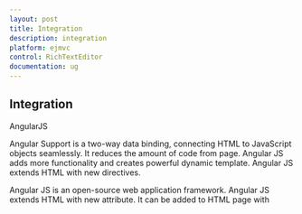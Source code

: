 ```yaml
---
layout: post
title: Integration
description: integration
platform: ejmvc
control: RichTextEditor
documentation: ug
---
```


## Integration

AngularJS

Angular Support is a two-way data binding, connecting HTML to JavaScript objects seamlessly. It reduces the amount of code from page. Angular JS adds more functionality and creates powerful dynamic template. Angular JS extends HTML with new directives. 

Angular JS is an open-source web application framework. Angular JS extends HTML with new attribute. It can be added to HTML page with <script> tag. The library reads in HTML that contains additional custom tag attributes. Angular JS extends HTML attribute with Directives and binds data to HTML with Expressions. 

By using this, you can view the equivalent XHTML code of the content in the editing area while you type.

To know more details about the Angular binding, refer to the following link location,

[http://help.syncfusion.com/ug/js/default.htm#!documents/angularjs.htm](http://help.syncfusion.com/ug/js/default.htm%23!documents/angularjs.htm)

You can bind data to the RTE control through angular support.

The following example illustrates how to bind the RTE data with simple text box as a two-way binding.

1. Add the following code in your CSHTML page to initialize the RTE control.



<table>
<tr>
<td>
[_cshtml]@*Add the following code in your view page to render the RTE control.*@<div ng-app="syncApp" ng-controller="RTECtrl">    <div id="control" style="float: left; width: 30%;">        <textarea id="rteSample" ej-rte e-width="100%" e-height="266" e-value="rteValue"></textarea>        <h6><span style="font-style: italic; font-weight: normal; position: absolute; ">Note:Two Way Angular Support</span></h6>    </div>    <div id="binding" style="float: left; margin-left:10px; width:27%;">        <textarea name="scroll" class="input ejinputarea" ng-model="rteValue" style="height: 262px;"></textarea>    </div></div></td></tr>
<tr>
<td>
[JavaScript]// Add the following code in your script section.        angular.module('syncApp', ['ejangular'])            .controller('RTECtrl', function ($scope) {                $scope.rteValue = "Description: The Rich Text Editor (RTE) control is an easy to render in client side. Customer easy to edit the contents and get the HTML content for";                $scope.style = "color:ffffff";            });</td></tr>
</table>


{{ '![](Integration_images/Integration_img1.png)' | markdownify }}
{:.image }
The following screenshot displays the output.

Knockout Binding

KnockoutJS uses a Model-View-View Model (MVVM) design pattern, where the model is your stored data and the view is the visual representation of that data (UI) and View Model acts as the intermediary between the model and the view. Sometimes you may need to enter some text box value to replicate in RTE content area. In such situations, use the knockout binding feature to control the contents from other view field.

If you want to create an HTML page for your application and there is a live demo for your HTML page, then it is better to customize your HTML page. You can achieve this by using the knockoutbinding with RTE.

In the following example, one simple text area and one RTE control have been created. Added is some HTML code (“<h1>Description: The Rich Text Editor (RTE) control is an easy to render in client side. </h1>”) in the normal text area. When you run the sample, you can get the result of this RTE text area. At runtime, add the following HTML code in normal text area.

“<div style="border: 2px solid #a1a1a1;padding: 10px 40px;background: #dddddd; width: 300px; border-radius: 25px;"><h2>Demo of current html content in text area</h2></div>”

When you type this HTML code and focus out from the text area, you can get the result of HTML code in RTE editing area. You can apply any styles or changes to this content in RTE editing area by using the RTE Toolbar or manually. It is reflected in the normal text area as HTML code.

1. Add the following code in your CSHTML page to initialize the RTE.



<table>
<tr>
<td>
[_cshtml]@* Add the following code in your view page to initialize the RTE.*@<div id="control" style="float: left; width: 30%;">    <textarea id="rteSample" data-bind="ejRTE: {value:rteValue,width:width,height:height}"></textarea></div><div id="binding" style="float: left; font-size:25px; width: 27%">    <textarea name="scroll" style="font-size:25px; height: 262px" class="input ejinputtext" data-bind="value: rteValue"></textarea></div></td></tr>
<tr>
<td>
[JavaScript]// Add the following code in your view page to render RTE.var rte;window.viewModel = {    height: ko.observable(266),    width: ko.observable("95%"),    rteValue: ko.observable("<h1>Demo of current html content</h1>"),};$(function () {    ko.applyBindings(viewModel);    rte = $("#rteSample").data("ejRTE");});</td></tr>
</table>
The following screenshot displays the output.











{{ '![](Integration_images/Integration_img2.png)' | markdownify }}
{:.image }


